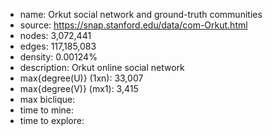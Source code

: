 * name:	Orkut social network and ground-truth communities
* source: https://snap.stanford.edu/data/com-Orkut.html
* nodes: 3,072,441
* edges: 117,185,083
* density: 0.00124%
* description: Orkut online social network
* max{degree(U)} (1xn): 33,007
* max{degree(V)} (mx1): 3,415
* max biclique: 
* time to mine: 
* time to explore: 
